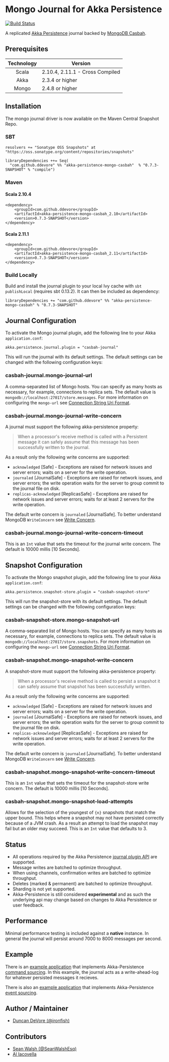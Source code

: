 # Mongo Journal for Akka Persistence

[![Build Status](https://travis-ci.org/ddevore/akka-persistence-mongo.png?branch=master)](https://travis-ci.org/ddevore/akka-persistence-mongo)

A replicated [Akka Persistence](http://doc.akka.io/docs/akka/2.3.0/scala/persistence.html) journal backed by [MongoDB Casbah](http://mongodb.github.io/casbah/).

## Prerequisites

| Technology | Version                          |
| :--------: | -------------------------------- |
| Scala      | 2.10.4, 2.11.1 - Cross Compiled  |
| Akka       | 2.3.4 or higher                  |
| Mongo      | 2.4.8 or higher                  |

## Installation

The mongo journal driver is now available on the Maven Central Snapshot Repo.

### SBT

    resolvers += "Sonatype OSS Snapshots" at "https://oss.sonatype.org/content/repositories/snapshots"

    libraryDependencies ++= Seq(
      "com.github.ddevore" %% "akka-persistence-mongo-casbah"  % "0.7.3-SNAPSHOT" % "compile")

### Maven

#### Scala 2.10.4

    <dependency>
        <groupId>com.github.ddevore</groupId>
        <artifactId>akka-persistence-mongo-casbah_2.10</artifactId>
        <version>0.7.3-SNAPSHOT</version>
    </dependency>

#### Scala 2.11.1

    <dependency>
        <groupId>com.github.ddevore</groupId>
        <artifactId>akka-persistence-mongo-casbah_2.11</artifactId>
        <version>0.7.3-SNAPSHOT</version>
    </dependency>

### Build Locally

Build and install the journal plugin to your local Ivy cache with `sbt publishLocal` (requires sbt 0.13.2). It can then be included as dependency:

    libraryDependencies += "com.github.ddevore" %% "akka-persistence-mongo-casbah" % "0.7.3-SNAPSHOT"

## Journal Configuration

To activate the Mongo journal plugin, add the following line to your Akka `application.conf`:

    akka.persistence.journal.plugin = "casbah-journal"

This will run the journal with its default settings. The default settings can be changed with the following configuration keys:

### casbah-journal.mongo-journal-url

A comma-separated list of Mongo hosts. You can specify as many hosts as necessary, for example, connections to replica sets. The default value is `mongodb://localhost:27017/store.messages`. For more information on configuring the `mongo-url` see [Connection String Uri Format](http://docs.mongodb.org/manual/reference/connection-string/).

### casbah-journal.mongo-journal-write-concern

A journal must support the following akka-persistence property:

> When a processor's receive method is called with a Persistent message it can safely assume that this message has been successfully written to the journal.

As a result only the following write concerns are supported:

- `acknowledged` [Safe] - Exceptions are raised for network issues and server errors; waits on a server for the write operation.
- `journaled` [JournalSafe] - Exceptions are raised for network issues, and server errors; the write operation waits for the server to group commit to the journal file on disk.
- `replicas-acknowledged` [ReplicasSafe] - Exceptions are raised for network issues and server errors; waits for at least 2 servers for the write operation.

The default write concern is `journaled` [JournalSafe]. To better understand MongoDB `WriteConcern` see [Write Concern](http://docs.mongodb.org/manual/core/write-concern/).

### casbah-journal.mongo-journal-write-concern-timeout

This is an `Int` value that sets the timeout for the journal write concern. The default is 10000 millis [10 Seconds].

## Snapshot Configuration

To activate the Mongo snapshot plugin, add the following line to your Akka `application.conf`:

    akka.persistence.snapshot-store.plugin = "casbah-snapshot-store"

This will run the snapshot-store with its default settings. The default settings can be changed with the following configuration keys:

### casbah-snapshot-store.mongo-snapshot-url

A comma-separated list of Mongo hosts. You can specify as many hosts as necessary, for example, connections to replica sets. The default value is `mongodb://localhost:27017/store.snapshots`. For more information on configuring the `mongo-url` see [Connection String Uri Format](http://docs.mongodb.org/manual/reference/connection-string/).

### casbah-snapshot.mongo-snapshot-write-concern

A snapshot-store must support the following akka-persistence property:

> When a processor's receive method is called to persist a snapshot it can safely assume that snapshot has been successfully written.

As a result only the following write concerns are supported:

- `acknowledged` [Safe] - Exceptions are raised for network issues and server errors; waits on a server for the write operation.
- `journaled` [JournalSafe] - Exceptions are raised for network issues, and server errors; the write operation waits for the server to group commit to the journal file on disk.
- `replicas-acknowledged` [ReplicasSafe] - Exceptions are raised for network issues and server errors; waits for at least 2 servers for the write operation.

The default write concern is `journaled` [JournalSafe]. To better understand MongoDB `WriteConcern` see [Write Concern](http://docs.mongodb.org/manual/core/write-concern/).

### casbah-snapshot.mongo-snapshot-write-concern-timeout

This is an `Int` value that sets the timeout for the snapshot-store write concern. The default is 10000 millis [10 Seconds].

### casbah-snapshot.mongo-snapshot-load-attempts

Allows for the selection of the youngest of `{n}` snapshots that match the upper bound. This helps where a snapshot may not have persisted correctly because of a JVM crash. As a result an attempt to load the snapshot may fail but an older may succeed. This is an `Int` value that defaults to 3.

## Status

- All operations required by the Akka Persistence [journal plugin API](http://doc.akka.io/docs/akka/2.3.0/scala/persistence.html#journal-plugin-api) are supported.
- Message writes are batched to optimize throughput.
- When using channels, confirmation writes are batched to optimize throughput.
- Deletes (marked & permanent) are batched to optimize throughput.
- Sharding is not yet supported.
- Akka-Persistence is still considered **experimental** and as such the underlying api may change based on changes to Akka Persistence or user feedback.

## Performance

Minimal performance testing is included against a **native** instance. In general the journal will persist around 7000 to 8000 messages per second.

## Example
There is an [example application](https://github.com/ddevore/akka-persistence-mongo/tree/master/akka-persistence-mongo-command-sourcing-example-app) that implements Akka-Persistence [command sourcing](http://doc.akka.io/docs/akka/2.3.0/scala/persistence.html#Processors). In this example, the journal acts as a write-ahead-log for whatever persisted messages it recieves. 

There is also an [example application](https://github.com/ddevore/akka-persistence-mongo/tree/master/akka-persistence-mongo-event-sourcing-example-app) that implements Akka-Persistence [event sourcing](http://doc.akka.io/docs/akka/2.3.0/scala/persistence.html#Event_sourcing).


## Author / Maintainer

- [Duncan DeVore (@ironfish)](https://github.com/ddevore/)

## Contributors

- [Sean Walsh (@SeanWalshEsq)](https://github.com/sean-walsh/)
- [Al Iacovella](https://github.com/aiacovella/)
